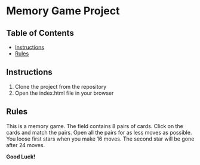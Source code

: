 # Memory Game Project

## Table of Contents

* [Instructions](#instructions)
* [Rules](#rules)

## Instructions

1. Clone the project from the repository
2. Open the index.html file in your browser

## Rules

This is a memory game. The field contains 8 pairs of cards. Click on the cards and match the pairs. 
Open all the pairs for as less moves as possible. 
You loose first stars when you make 16 moves.
The second star will be gone after 24 moves.

**Good Luck!**
